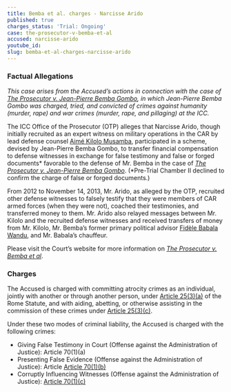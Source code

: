```yaml
---
title: Bemba et al. charges - Narcisse Arido
published: true
charges_status: 'Trial: Ongoing'
case: the-prosecutor-v-bemba-et-al
accused: narcisse-arido
youtube_id:
slug: bemba-et-al-charges-narcisse-arido
---
```



### Factual Allegations

*This case arises from the Accused’s actions in connection with the case of [<u>The Prosecutor v. Jean-Pierre Bemba Gombo</u>](https://www.aba-icc.org/cases/case/the-prosecutor-v-bemba/), in which Jean-Pierre Bemba Gombo was charged, tried, and convicted of crimes against humanity (murder, rape) and war crimes (murder, rape, and pillaging) at the ICC.&nbsp;*

The ICC Office of the Prosecutor (OTP) alleges that Narcisse Arido, though initially recruited as an expert witness on military operations in the CAR by lead defense counsel [Aim&eacute; Kilolo Musamba](https://www.aba-icc.org/accused/aime-kilolo-musamba/), participated in a scheme, devised by Jean-Pierre Bemba Gombo, to transfer financial compensation to defense witnesses in exchange for false testimony and false or forged documents\* favorable to the defense of Mr. Bemba in the case of [*The Prosecutor v. Jean-Pierre Bemba Gombo*](https://www.aba-icc.org/cases/case/the-prosecutor-v-bemba/). (\*Pre-Trial Chamber II declined to confirm the charge of false or forged documents.)

From 2012 to November 14, 2013, Mr. Arido, as alleged by the OTP, recruited other defense witnesses to falsely testify that they were members of CAR armed forces (when they were not), coached their testimonies, and transferred money to them. Mr. Arido also relayed messages between Mr. Kilolo and the recruited defense witnesses and received transfers of money from Mr. Kilolo, Mr. Bemba’s former primary political advisor [Fid&egrave;le Babala Wandu](https://www.aba-icc.org/accused/fid-le-babala-wandu/), and Mr. Babala’s chauffeur.&nbsp;

Please visit the Court’s website for more information on [*The Prosecutor v. Bemba et al*](https://www.icc-cpi.int/car/Bemba-et-al).

### Charges

The Accused is charged with committing atrocity crimes as an individual, jointly with another or through another person, under&nbsp;[Article 25(3)(a)](http://www.casematrixnetwork.org/case-m/klamberg-commentary/rome-statute/#c1198) of the Rome Statute, and with aiding, abetting, or otherwise assisting in the commission of these crimes under&nbsp;[Article 25(3)(c)](http://www.casematrixnetwork.org/case-m/klamberg-commentary/rome-statute/#c1198).

Under these two modes of criminal liability, the Accused is charged with the following crimes:

* Giving False Testimony in Court (Offense against the Administration of Justice): Article 70(1)(a)
* Presenting False Evidence (Offense against the Administration of Justice): Article [Article 70(1)(b)](http://www.casematrixnetwork.org/case-m/klamberg-commentary/rome-statute/#c1243)
* Corruptly Influencing Witnesses (Offense against the Administration of Justice):&nbsp;[Article 70(1)(c)](http://www.casematrixnetwork.org/case-m/klamberg-commentary/rome-statute/#c1243)